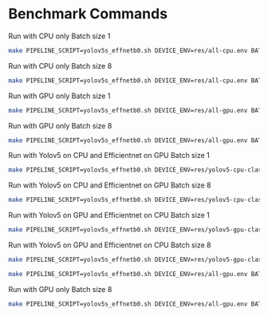 # Benchmark Commands

Run with CPU only Batch size 1

```bash
make PIPELINE_SCRIPT=yolov5s_effnetb0.sh DEVICE_ENV=res/all-cpu.env BATCH_SIZE=1 RESULTS_DIR=cpu benchmark-stream-density
```

Run with CPU only Batch size 8

```bash
make PIPELINE_SCRIPT=yolov5s_effnetb0.sh DEVICE_ENV=res/all-cpu.env BATCH_SIZE=1 RESULTS_DIR=cpubatch8 benchmark-stream-density
```

Run with GPU only Batch size 1

```bash
make PIPELINE_SCRIPT=yolov5s_effnetb0.sh DEVICE_ENV=res/all-gpu.env BATCH_SIZE=1 RESULTS_DIR=gpu benchmark-stream-density 
```

Run with GPU only Batch size 8

```bash
make PIPELINE_SCRIPT=yolov5s_effnetb0.sh DEVICE_ENV=res/all-gpu.env BATCH_SIZE=8 RESULTS_DIR=gpubatch8 benchmark-stream-density 
```

Run with Yolov5 on CPU and Efficientnet on GPU Batch size 1

```bash
make PIPELINE_SCRIPT=yolov5s_effnetb0.sh DEVICE_ENV=res/yolov5-cpu-class-gpu.env BATCH_SIZE=1 RESULTS_DIR=yolocpuclassgpu benchmark-stream-density 
```

Run with Yolov5 on CPU and Efficientnet on GPU Batch size 8

```bash
make PIPELINE_SCRIPT=yolov5s_effnetb0.sh DEVICE_ENV=res/yolov5-cpu-class-gpu.env BATCH_SIZE=8 RESULTS_DIR=yolocpuclassgpubatch8 benchmark-stream-density 
```

Run with Yolov5 on GPU and Efficientnet on CPU Batch size 1

```bash
make PIPELINE_SCRIPT=yolov5s_effnetb0.sh DEVICE_ENV=res/yolov5-gpu-class-cpu.env BATCH_SIZE=1 RESULTS_DIR=yologpuclasscpu benchmark-stream-density 
```

Run with Yolov5 on GPU and Efficientnet on CPU Batch size 8

```bash
make PIPELINE_SCRIPT=yolov5s_effnetb0.sh DEVICE_ENV=res/yolov5-gpu-class-cpu.env BATCH_SIZE=8 RESULTS_DIR=yologpuclasscpubatch8 benchmark-stream-density 
```

```bash
make PIPELINE_SCRIPT=yolov5s_effnetb0.sh DEVICE_ENV=res/all-gpu.env BATCH_SIZE=1 RESULTS_DIR=gpu benchmark-stream-density 
```

Run with GPU only Batch size 8

```bash
make PIPELINE_SCRIPT=yolov5s_effnetb0.sh DEVICE_ENV=res/all-gpu.env BATCH_SIZE=8 RESULTS_DIR=gpubatch8 benchmark-stream-density 
```